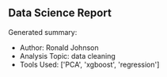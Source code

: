 ## Data Science Report

Generated summary:

- Author: Ronald Johnson
- Analysis Topic: data cleaning
- Tools Used: ['PCA', 'xgboost', 'regression']
